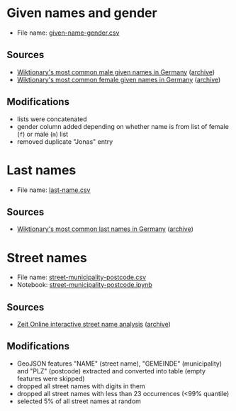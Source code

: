 # Given names and gender

- File name: [given-name-gender.csv](given-name-gender.csv)

## Sources 

- [Wiktionary's most common male given names in Germany](https://de.wiktionary.org/wiki/Verzeichnis:Deutsch/Namen/die_h%C3%A4ufigsten_m%C3%A4nnlichen_Vornamen_Deutschlands) ([archive](https://web.archive.org/web/20240112142146/https://de.wiktionary.org/wiki/Verzeichnis:Deutsch/Namen/die_h%C3%A4ufigsten_m%C3%A4nnlichen_Vornamen_Deutschlands))
- [Wiktionary's most common female given names in Germany](https://de.wiktionary.org/wiki/Verzeichnis:Deutsch/Namen/die_h%C3%A4ufigsten_weiblichen_Vornamen_Deutschlands) ([archive](https://web.archive.org/web/20240112142514/https://de.wiktionary.org/wiki/Verzeichnis:Deutsch/Namen/die_h%C3%A4ufigsten_weiblichen_Vornamen_Deutschlands))

## Modifications

- lists were concatenated
- gender column added depending on whether name is from list of female (`f`) or male (`m`) list
- removed duplicate "Jonas" entry

# Last names

- File name: [last-name.csv](last-name.csv)

## Sources 

- [Wiktionary's most common last names in Germany](https://de.wiktionary.org/wiki/Verzeichnis:Deutsch/Namen/die_h%C3%A4ufigsten_Nachnamen_Deutschlands) ([archive](https://web.archive.org/web/20240112142618/https://de.wiktionary.org/wiki/Verzeichnis:Deutsch/Namen/die_h%C3%A4ufigsten_Nachnamen_Deutschlands))

# Street names

- File name: [street-municipality-postcode.csv](street-municipality-postcode.csv)
- Notebook: [street-municipality-postcode.ipynb](./_notebooks/street-municipality-postcode.ipynb)

## Sources

-  [Zeit Online interactive street name analysis](https://www.zeit.de/interactive/strassennamen/index.html) ([archive](https://web.archive.org/web/20240124141150/https://www.zeit.de/interactive/strassennamen/index.html))

## Modifications

- GeoJSON features "NAME" (street name), "GEMEINDE" (municipality) and "PLZ" (postcode) extracted and converted into table (empty features were skipped)
- dropped all street names with digits in them
- dropped all street names with less than 23 occurrences (<99% quantile)
- selected 5% of all street names at random